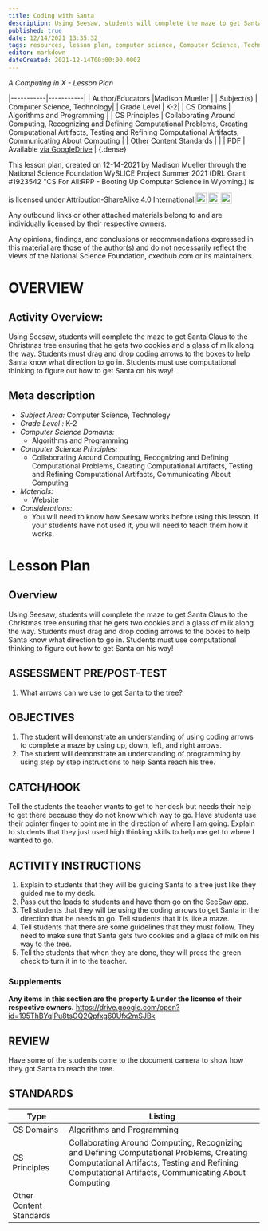 ```yaml
---
title: Coding with Santa
description: Using Seesaw, students will complete the maze to get Santa Claus to the Christmas tree ensuring that he gets two cookies and a glass of milk along the way. Students must drag and drop coding arrows to the boxes to help Santa know what direction to go in. Students must use computational thinking to figure out how to get Santa on his way!
published: true
date: 12/14/2021 13:35:32
tags: resources, lesson plan, computer science, Computer Science, Technology 
editor: markdown
dateCreated: 2021-12-14T00:00:00.000Z
---
```

*A Computing in X - Lesson Plan*

|-----------|-----------|
| Author/Educators |Madison Mueller |
| Subject(s) | Computer Science, Technology|
| Grade Level | K-2|
| CS Domains | Algorithms and Programming |
| CS Principles | Collaborating Around Computing, Recognizing and Defining Computational Problems, Creating Computational Artifacts, Testing and Refining Computational Artifacts, Communicating About Computing |
| Other Content Standards |  | 
| PDF | Available [via GoogleDrive]() |
{.dense}






This lesson plan, created on 12-14-2021 by Madison Mueller through the National Science Foundation WySLICE Project Summer 2021 (DRL Grant #1923542 "CS For All:RPP - Booting Up Computer Science in Wyoming.) is  <p xmlns:cc="http://creativecommons.org/ns#" >  is licensed under <a href="http://creativecommons.org/licenses/by-sa/4.0/?ref=chooser-v1" target="_blank" rel="license noopener noreferrer" style="display:inline-block;">Attribution-ShareAlike 4.0 International<img style="height:22px!important;margin-left:3px;vertical-align:text-bottom;" src="https://mirrors.creativecommons.org/presskit/icons/cc.svg?ref=chooser-v1"><img style="height:22px!important;margin-left:3px;vertical-align:text-bottom;" src="https://mirrors.creativecommons.org/presskit/icons/by.svg?ref=chooser-v1"><img style="height:22px!important;margin-left:3px;vertical-align:text-bottom;" src="https://mirrors.creativecommons.org/presskit/icons/sa.svg?ref=chooser-v1"></a></p>


Any outbound links or other attached materials belong to and are individually licensed by their respective owners. 


Any opinions, findings, and conclusions or recommendations expressed in this material are those of the author(s) and do not necessarily reflect the views of the National Science Foundation, cxedhub.com or its maintainers.


# OVERVIEW
## Activity Overview:  
Using Seesaw, students will complete the maze to get Santa Claus to the Christmas tree ensuring that he gets two cookies and a glass of milk along the way. Students must drag and drop coding arrows to the boxes to help Santa know what direction to go in. Students must use computational thinking to figure out how to get Santa on his way!
## Meta description
+ *Subject Area:* Computer Science, Technology 
+ *Grade Level :* K-2 
+ *Computer Science Domains:*
   + Algorithms and Programming
+ *Computer Science Principles:*
   + Collaborating Around Computing, Recognizing and Defining Computational Problems, Creating Computational Artifacts, Testing and Refining Computational Artifacts, Communicating About Computing
+ *Materials:* 
   + Website
+ *Considerations:*
   + You will need to know how Seesaw works before using this lesson. If your students have not used it, you will need to teach them how it works.


# Lesson Plan
## Overview
Using Seesaw, students will complete the maze to get Santa Claus to the Christmas tree ensuring that he gets two cookies and a glass of milk along the way. Students must drag and drop coding arrows to the boxes to help Santa know what direction to go in. Students must use computational thinking to figure out how to get Santa on his way!
## ASSESSMENT PRE/POST-TEST
1. What arrows can we use to get Santa to the tree?
## OBJECTIVES
1. The student will demonstrate an understanding of using coding arrows to complete a maze by using up, down, left, and right arrows.
2. The student will demonstrate an understanding of programming by using step by step instructions to help Santa reach his tree.


## CATCH/HOOK
Tell the students the teacher wants to get to her desk but needs their help to get there because they do not know which way to go. Have students use their pointer finger to point me in the direction of where I am going. Explain to students that they just used high thinking skills to help me get to where I wanted to go.


## ACTIVITY INSTRUCTIONS
1. Explain to students that they will be guiding Santa to a tree just like they guided me to my desk. 
2. Pass out the Ipads to students and have them go on the SeeSaw app. 
3. Tell students that they will be using the coding arrows to get Santa in the direction that he needs to go. Tell students that it is like a maze. 
4. Tell students that there are some guidelines that they must follow. They need to make sure that Santa gets two cookies and a glass of milk on his way to the tree. 
5. Tell the students that when they are done, they will press the green check to turn it in to the teacher.


### Supplements
**Any items in this section are the property & under the license of their respective owners.**
https://drive.google.com/open?id=195ThBYqIPu8tsGQ2Qpfxg60Ufx2mSJBk




## REVIEW
Have some of the students come to the document camera to show how they got Santa to reach the tree.
## STANDARDS        
| Type | Listing | 
|-----------|-----------|
| CS Domains  | Algorithms and Programming|
| CS Principles   | Collaborating Around Computing, Recognizing and Defining Computational Problems, Creating Computational Artifacts, Testing and Refining Computational Artifacts, Communicating About Computing|
| Other Content Standards |   |